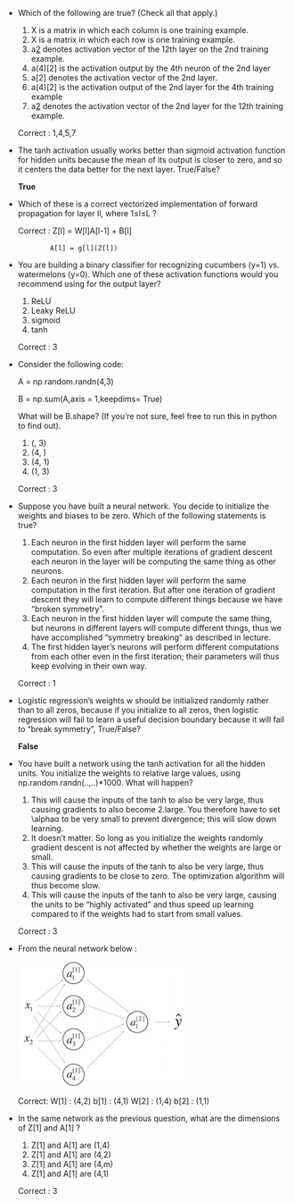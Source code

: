 * Which of the following are true? (Check all that apply.)


    1. X is a matrix in which each column is one training example.
    2. X is a matrix in which each row is one training example.
    3. a[2](12) denotes activation vector of the 12th layer on the 2nd training example.
    4. a(4)[2] is the activation output by the 4th neuron of the 2nd layer
    5. a[2] denotes the activation vector of the 2nd layer.
    6. a(4)[2] is the activation output of the 2nd layer for the 4th training example
    7. a[2](12) denotes the activation vector of the 2nd layer for the 12th training example.

    Correct : 1,4,5,7

* The tanh activation usually works better than sigmoid activation function for hidden units because the mean of its output is closer to zero, and so it centers the data better for the next layer. True/False?

    **True**

*  Which of these is a correct vectorized implementation of forward propagation for layer ll, where 1≤l≤L ?
    
    Correct  : Z[l] = W[l]A[l-1] + B[l]

               A[l] = g[l](Z[l])

* You are building a binary classifier for recognizing cucumbers (y=1) vs. watermelons (y=0). Which one of these activation functions would you recommend using for the output layer?

    1. ReLU
    2. Leaky ReLU
    3. sigmoid
    4. tanh

    Correct : 3

* Consider the following code:

    A = np.random.randn(4,3)
    
    B = np.sum(A,axis = 1,keepdims= True)

    What will be B.shape? (If you’re not sure, feel free to run this in python to find out).

    1. (, 3)
    2. (4, )
    3. (4, 1)
    4. (1, 3)

    Correct : 3

* Suppose you have built a neural network. You decide to initialize the weights and biases to be zero. Which of the following statements is true?


    1. Each neuron in the first hidden layer will perform the same computation. So even after multiple iterations of gradient descent each neuron in the layer will be computing the same thing as other neurons.
    2. Each neuron in the first hidden layer will perform the same computation in the first iteration. But after one iteration of gradient descent they will learn to compute different things because we have “broken symmetry”.
    3. Each neuron in the first hidden layer will compute the same thing, but neurons in different layers will compute different things, thus we have accomplished “symmetry breaking” as described in lecture.
    4. The first hidden layer’s neurons will perform different computations from each other even in the first iteration; their parameters will thus keep evolving in their own way.

    Correct : 1

* Logistic regression’s weights w should be initialized randomly rather than to all zeros, because if you initialize to all zeros, then logistic regression will fail to learn a useful decision boundary because it will fail to “break symmetry”, True/False?

    **False**

* You have built a network using the tanh activation for all the hidden units. You initialize the weights to relative large values, using np.random.randn(..,..)*1000. What will happen?


    1. This will cause the inputs of the tanh to also be very large, thus causing gradients to also become 2.large. You therefore have to set \alphaα to be very small to prevent divergence; this will slow down learning.
    2. It doesn’t matter. So long as you initialize the weights randomly gradient descent is not affected by whether the weights are large or small.
    3. This will cause the inputs of the tanh to also be very large, thus causing gradients to be close to zero. The optimization algorithm will thus become slow.
    4. This will cause the inputs of the tanh to also be very large, causing the units to be “highly activated” and thus speed up learning compared to if the weights had to start from small values.

    Correct  : 3

* From the neural network below : 

    ![Neural Network](./img/nn_1.png)

    Correct: W[1] : (4,2)
             b[1] : (4,1)
             W[2] : (1,4)
             b[2] : (1,1)

* In the same network as the previous question, what are the dimensions of Z[1] and A[1] ?

    1. Z[1] and A[1] are (1,4)
    2. Z[1] and A[1] are (4,2)
    3. Z[1] and A[1] are (4,m)
    4. Z[1] and A[1] are (4,1)

    Correct : 3





